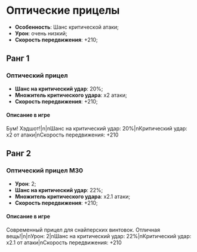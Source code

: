 # Оптические прицелы

* **Особенность**: Шанс критической атаки;
* **Урон**: очень низкий;
* **Скорость передвижения**: +210;

## Ранг 1

### Оптический прицел

* **Шанс на критический удар**: 20%;
* **Множитель критического удара**: х2 атаки;
* **Скорость передвижения**: +210;

#### Описание в игре
Бум! Хэдшот!|n|nШанс на критический удар: 20%|nКритический удар: х2 от атаки|nСкорость передвижения: +210

## Ранг 2

### Оптический прицел M30

* **Урон**: 2;
* **Шанс на критический удар**: 22%;
* **Множитель критического удара**: х2.1 атаки;
* **Скорость передвижения**: +210;

#### Описание в игре
Современный прицел для снайперских винтовок. Отличная вещь!|n|nУрон: 2|nШанс на критический удар: 22%|nКритический удар: х2.1 от атаки|nСкорость передвижения: +210